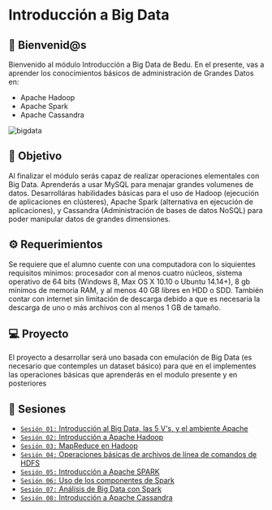 # Introducción a Big Data

## :wave: Bienvenid@s



Bienvenido al módulo Introducción a Big Data de Bedu. En el presente, vas a aprender los conocimientos básicos de administración de Grandes Datos en:
- Apache Hadoop
- Apache Spark
- Apache Cassandra

![bigdata](assets/bigdata.jpg)

## :dart: Objetivo

Al finalizar el módulo serás capaz de realizar operaciones elementales con Big Data. Aprenderás a usar MySQL para menajar grandes volumenes de datos. Desarrolláras habilidades básicas para el uso de Hadoop (ejecución de aplicaciones en clústeres), Apache Spark (alternativa en ejecución de aplicaciones), y Cassandra (Administración de bases de datos NoSQL) para poder manipular datos de grandes dimensiones. 

## :gear: Requerimientos

Se requiere que el alumno cuente con una computadora con lo siquientes requisitos mínimos: procesador con al menos cuatro núcleos, sistema operativo de 64 bits (Windows 8, Max OS X 10.10 o Ubuntu 14.14+), 8 gb mínimos de memoria RAM, y al menos 40 GB libres en HDD o SDD. También contar con internet sin limitación de descarga debido a que es necesaria la descarga de uno o más archivos con al menos 1 GB de tamaño. 

## 💻 Proyecto

El proyecto a desarrollar será uno basada con emulación de Big Data (es necesario que contemples un dataset básico) para que en el implementes las operaciones básicas que aprenderás en el modulo presente y en posteriores

## :bookmark_tabs: Sesiones

- [`Sesión 01:` Introducción al Big Data, las 5 V's, y el ambiente Apache](./Sesion-01)
- [`Sesión 02:` Introducción a Apache Hadoop](./Sesion-02)
- [`Sesión 03:` MapReduce en Hadoop](./Sesion-03)
- [`Sesión 04:` Operaciones básicas de archivos de línea de comandos de HDFS](./Sesion-04)
- [`Sesión 05:` Introducción a Apache SPARK](./Sesion-05)
- [`Sesión 06:` Uso de los componentes de Spark](./Sesion-06)
- [`Sesión 07:` Análisis de Big Data con Spark](./Sesion-07)
- [`Sesión 08:` Introducción a Apache Cassandra](./Sesion-08)
